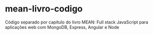 # mean-livro-codigo
Código separado por capítulo do livro MEAN: Full stack JavaScript para aplicações web com MongoDB, Express, Angular e Node
